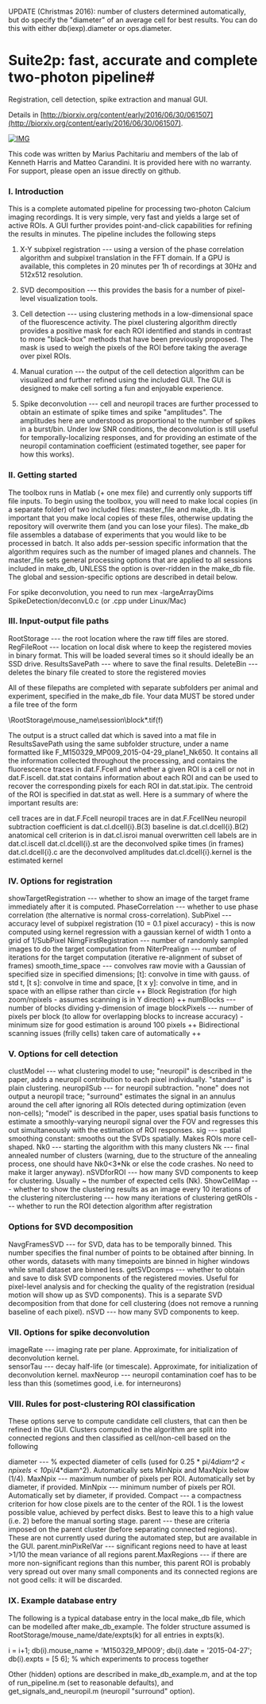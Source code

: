 ﻿UPDATE (Christmas 2016): number of clusters determined automatically, but do specify the "diameter" of an average cell for best results. You can do this with
either db(iexp).diameter or ops.diameter. 

# Suite2p: fast, accurate and complete two-photon pipeline#

Registration, cell detection, spike extraction and manual GUI. 

Details in [http://biorxiv.org/content/early/2016/06/30/061507](http://biorxiv.org/content/early/2016/06/30/061507).

[![IMG](https://img.youtube.com/vi/xr-flH2Ow2Y/0.jpg)](https://www.youtube.com/watch?v=xr-flH2Ow2Y)

This code was written by Marius Pachitariu and members of the lab of Kenneth Harris and Matteo Carandini. It is provided here with no warranty. For support, please open an issue directly on github. 

### I. Introduction ###

This is a complete automated pipeline for processing two-photon Calcium imaging recordings. It is very simple, very fast and yields a large set of active ROIs. A GUI further provides point-and-click capabilities for refining the results in minutes. The pipeline includes the following steps


1) X-Y subpixel registration --- using a version of the phase correlation algorithm and subpixel translation in the FFT domain. If a GPU is available, this completes in 20 minutes per 1h of recordings at 30Hz and 512x512 resolution.

2) SVD decomposition --- this provides the basis for a number of pixel-level visualization tools. 

3) Cell detection --- using clustering methods in a low-dimensional space of the fluorescence activity. The pixel clustering algorithm directly provides a positive mask for each ROI identified and stands in contrast to more "black-box" methods that have been previously proposed. The mask is used to weigh the pixels of the ROI before taking the average over pixel ROIs. 

4) Manual curation --- the output of the cell detection algorithm can be visualized and further refined using the included GUI. The GUI is designed to make cell sorting a fun and enjoyable experience. 

5) Spike deconvolution --- cell and neuropil traces are further processed to obtain an estimate of spike times and spike "amplitudes". The amplitudes here are understood as proportional to the number of spikes in a burst/bin. Under low SNR conditions, the deconvolution is still useful for temporally-localizing responses, and for providing an estimate of the neuropil contamination coefficient (estimated together, see paper for how this works).

### II. Getting started ###

The toolbox runs in Matlab (+ one mex file) and currently only supports tiff file inputs. To begin using the toolbox, you will need to make local copies (in a separate folder) of two included files: master_file and make_db. It is important that you make local copies of these files, otherwise updating the repository will overwrite them (and you can lose your files). The make_db file assembles a database of experiments that you would like to be processed in batch. It also adds per-session specific information that the algorithm requires such as the number of imaged planes and channels. The master_file sets general processing options that are applied to all sessions included in make_db, UNLESS the option is over-ridden in the make_db file.  The global and session-specific options are described in detail below. 

For spike deconvolution, you need to run mex -largeArrayDims SpikeDetection/deconvL0.c (or .cpp under Linux/Mac)

### III. Input-output file paths ###

RootStorage --- the root location where the raw tiff files are  stored.
RegFileRoot --- location on local disk where to keep the registered movies in binary format. This will be loaded several times so it should ideally be an SSD drive. 
ResultsSavePath --- where to save the final results. 
DeleteBin --- deletes the binary file created to store the registered movies

All of these filepaths are completed with separate subfolders per animal and experiment, specified in the make_db file. Your data MUST be stored under a file tree of the form

\RootStorage\mouse_name\session\block\*.tif(f)

The output is a struct called dat which is saved into a mat file in ResultsSavePath using the same subfolder structure, under a name formatted like F_M150329_MP009_2015-04-29_plane1_Nk650. It contains all the information collected throughout the processing, and contains the fluorescence traces in dat.F.Fcell and whether a given ROI is a cell or not in dat.F.iscell. dat.stat contains information about each ROI and can be used to recover the corresponding pixels for each ROI in dat.stat.ipix. The centroid of the ROI is specified in dat.stat as well. Here is a summary of where the important results are:

cell traces are in dat.F.Fcell
neuropil traces are in dat.F.FcellNeu
neuropil subtraction coefficient is dat.cl.dcell{i}.B(3)
baseline is dat.cl.dcell{i}.B(2)
anatomical cell criterion is in dat.cl.isroi
manual overwritten cell labels are in dat.cl.iscell
dat.cl.dcell{i}.st are the deconvolved spike times (in frames)
dat.cl.dcell{i}.c  are the deconvolved amplitudes
dat.cl.dcell{i}.kernel is the estimated kernel


### IV. Options for registration ###

showTargetRegistration --- whether to show an image of the target frame immediately after it is computed. 
PhaseCorrelation --- whether to use phase correlation (the alternative is normal cross-correlation).
SubPixel --- accuracy level of subpixel registration (10 = 0.1 pixel accuracy)
          - this is now computed using kernel regression with a gaussian kernel of width 1 onto a grid of 1/SubPixel
NimgFirstRegistration --- number of randomly sampled images to do the target computation from
NiterPrealign --- number of iterations for the target computation (iterative re-alignment of subset of frames)
smooth_time_space --- convolves raw movie with a Gaussian of specified size in specified dimensions;
                      [t]: convolve in time with gauss. of std t, [t s]: convolve in time and space,
                      [t x y]: convolve in time, and in space with an ellipse rather than circle
++ Block Registration (for high zoom/npixels - assumes scanning is in Y direction) ++
numBlocks --- number of blocks dividing y-dimension of image
blockPixels --- number of pixels per block (to allow for overlapping blocks to increase accuracy)
             - minimum size for good estimation is around 100 pixels
++ Bidirectional scanning issues (frilly cells) taken care of automatically ++

### V. Options for cell detection ###

clustModel --- what clustering model to use; "neuropil" is described in the paper, adds a neuropil contribution to each pixel individually. "standard" is plain clustering. 
neuropilSub --- for neuropil subtraction. "none" does not output a neuropil trace; "surround" estimates the signal in an annulus around the cell after ignoring all ROIs detected during optimization (even non-cells); "model" is described in the paper, uses spatial basis functions to estimate a smoothly-varying neuropil signal over the FOV and regresses this out simultaneously with the estimation of ROI responses. 
sig --- spatial smoothing constant: smooths out the SVDs spatially. Makes ROIs more cell-shaped. 
Nk0 --- starting the algorithm with this many clusters
Nk --- final annealed number of clusters (warning, due to the structure of the annealing process, one should have Nk0<3*Nk or else the code crashes. No need to make it larger anyway). 
nSVDforROI --- how many SVD components to keep for clustering. Usually ~ the number of expected cells (Nk). 
ShowCellMap --- whether to show the clustering results as an image every 10 iterations of the clustering
niterclustering --- how many iterations of clustering
getROIs --- whether to run the ROI detection algorithm after registration

### Options for SVD decomposition ###

NavgFramesSVD --- for SVD, data has to be temporally binned. This number specifies the final number of points to be obtained after binning. In other words, datasets with many timepoints are binned in higher windows while small dataset are binned less. 
getSVDcomps --- whether to obtain and save to disk SVD components of the registered movies. Useful for pixel-level analysis and for checking the quality of the registration (residual motion will show up as SVD components). This is a separate SVD decomposition from that done for cell clustering (does not remove a running baseline of each pixel). 
nSVD --- how many SVD components to keep.

### VII. Options for spike deconvolution ###

imageRate --- imaging rate per plane. Approximate, for initialization of deconvolution kernel.  
sensorTau --- decay half-life (or timescale). Approximate, for initialization of deconvolution kernel.
maxNeurop --- neuropil contamination coef has to be less than this (sometimes good, i.e. for interneurons)

### VIII. Rules for post-clustering ROI classification ###

These options serve to compute candidate cell clusters, that can then be refined in the GUI. Clusters computed in the algorithm are split into connected regions and then classified as cell/non-cell based on the following

diameter --- % expected diameter of cells (used for 0.25 * pi/4*diam^2 < npixels < 10*pi/4*diam^2). Automatically sets MinNpix and MaxNpix below (1/4). 
MaxNpix --- maximum number of pixels per ROI. Automatically set by diameter, if provided. 
MinNpix --- minimum number of pixels per ROI. Automatically set by diameter, if provided. 
Compact --- a compactness criterion for how close pixels are to the center of the ROI. 1 is the lowest possible value, achieved by perfect disks. Best to leave this to a high value (i.e. 2) before the manual sorting stage. 
parent --- these are criteria imposed on the parent cluster (before separating connected regions). These are not currently used during the automated step, but are available in the GUI.
parent.minPixRelVar --- significant regions need to have at least >1/10 the mean variance of all regions
parent.MaxRegions --- if there are more non-significant regions than this number, this parent ROI is probably very spread out over many small components and its connected regions are not good cells: it will be discarded. 

### IX. Example database entry ###

The following is a typical database entry in the local make_db file, which can be modelled after make_db_example. The folder structure assumed is RootStorage/mouse_name/date/expts(k) for all entries in expts(k). 

i = i+1;
db(i).mouse_name    = 'M150329_MP009'; 
db(i).date          = '2015-04-27';
db(i).expts         = [5 6]; % which experiments to process together

Other (hidden) options are described in make_db_example.m, and at the top of run_pipeline.m (set to reasonable defaults), and get_signals_and_neuropil.m (neuropil "surround" option). 

